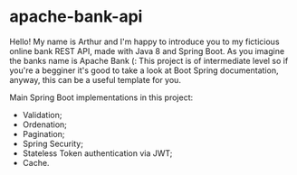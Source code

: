 # apache-bank-api

Hello! My name is Arthur and I'm happy to introduce you to my ficticious online bank REST API, made with Java 8 and Spring Boot.
As you imagine the banks name is Apache Bank (:
This project is of intermediate level so if you're a begginer it's good to take a look at Boot Spring documentation, anyway, this can be a useful template for you.

Main Spring Boot implementations in this project:
* Validation;
* Ordenation;
* Pagination;
* Spring Security;
* Stateless Token authentication via JWT;
* Cache.
